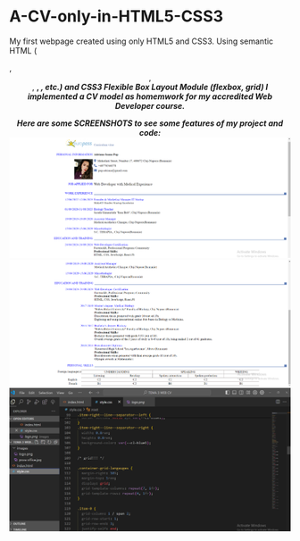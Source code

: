 # A-CV-only-in-HTML5-CSS3
My first webpage created using only HTML5 and CSS3. 
Using semantic HTML (<article>, <header>, <section>, <strong>, <em>, etc.) and CSS3 Flexible Box Layout Module (flexbox, grid) I implemented a CV model as homemwork for my accredited Web Developer course. 

Here are some SCREENSHOTS to see some features of my project and code:
![SCREENSHOT1](./webcv0.png)
![SCREENSHOT2](./webcv1.png)
![SCREENSHOT3](./webcv2.png)
